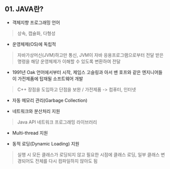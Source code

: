 ## 01. JAVA란?

- 객체지향 프로그래밍 언어
> 상속, 캡슐화, 다형성
  
- 운영체제(OS)에 독립적
> 자바가상머신(JVM)하고만 통신, JVM이 자바 응용프로그램으로부터 전달 받은 명령을 해당 운영체제가 이해할 수 있도록 변환하여 전달
  
- 1991년 Oak 언어에서부터 시작, 제임스 고슬링과 아서 밴 호프와 같은 엔지니어들이 가전제품에 탑재될 소프트웨어 개발
> C++ 장점을 도입하고 단점을 보완 / 가전제품 -> 컴퓨터, 인터넷

- 자동 메모리 관리(Garbage Collection)

- 네트워크와 분산처리 지원
> Java API 네트워크 프로그래밍 라이브러리

- Multi-thread 지원

- 동적 로딩(Dynamic Loading) 지원
> 실행 시 모든 클래스가 로딩되지 않고 필요한 시점에 클래스 로딩, 일부 클래스 변경되어도 전체를 다시 컴파일하지 않아도 됨
